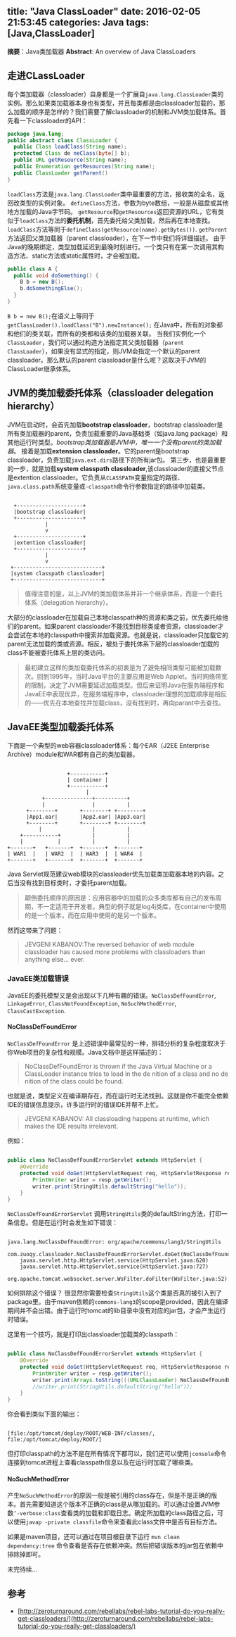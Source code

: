 title: "Java ClassLoader"
date: 2016-02-05 21:53:45
categories: Java
tags: [Java,ClassLoader]
---
**摘要**：Java类加载器
**Abstract**: An overview of Java ClassLoaders
<!-- more -->
## 走进CLassLoader

每个类加载器（classloader）自身都是一个扩展自`java.lang.ClassLoader`类的实例。那么如果类加载器本身也有类型，并且每类都是由classloader加载的，那么加载的顺序是怎样的？我们需要了解classloader的机制和JVM类加载体系。首先看一下classloader的API：

```java
package java.lang;
public abstract class ClassLoader {
  public Class loadClass(String name);
  protected Class de neClass(byte[] b);
  public URL getResource(String name);
  public Enumeration getResources(String name);
  public ClassLoader getParent()
}
```

`loadClass`方法是`java.lang.ClassLoader`类中最重要的方法，接收类的全名，返回改类型的实例对象。
`defineClass`方法，参数为byte数组，一般是从磁盘或其他地方加载的Java字节码。
`getResource`和`getResources`返回资源的URL，它有类似于`loadClass`方法的**委托机制**，首先委托给父类加载，然后再在本地查找。`loadClass`方法等同于`defineClass(getResource(name).getBytes())`.
`getParent`方法返回父类加载器（parent classloader），在下一节中我们将详细描述。
由于Java的晚期绑定，类型加载延迟到最晚时刻进行。一个类只有在第一次调用其构造方法、static方法或static属性时，才会被加载。

```java
public class A {
  public void doSomething() {
    B b = new B();
    b.doSomethingElse();
  }
}
```

`B b = new B();`在语义上等同于`getClassLoader().loadClass("B").newInstance();`
在Java中，所有的对象都和他们的类关联，而所有的类都和该类的加载器关联。
当我们实例化一个`ClassLoader`，我们可以通过构造方法指定其父类加载器（`parent ClassLoader`），如果没有显式的指定，则JVM会指定一个默认的parent classloader。那么默认的parent classloader是什么呢？这取决于JVM的ClassLoader继承体系。

## JVM的类加载委托体系（classloader delegation hierarchy）

JVM在启动时，会首先加载**bootstrap classloader**，bootstrap classloader是所有类加载器的parent，负责加载重要的Java基础类（如java.lang package）和其他运行时类型。*bootstrap类加载器是JVM中，唯一一个没有parent的类加载器*。
接着是加载**extension classloader**。它的parent是bootstrap classloader，负责加载`java.ext.dirs`路径下的所有jar包。
第三步，也是最重要的一步，就是加载**system classpath classloader**,该classloader的直接父节点是extention classloader。它负责从`CLASSPATH`变量指定的路径、`java.class.path`系统变量或`-classpath`命令行参数指定的路径中加载类。

```text

  +---------------------+
  |bootstrap classloader|
  +---------------------+
            |
            v
  +---------------------+
  |extention classloader|
  +---------------------+
            |
            v
 +----------------------------+
 |system classpath classloader|
 +----------------------------+
```

> 值得注意的是，以上JVM的类加载体系并非一个继承体系，而是一个委托体系（delegation hierarchy）。

大部分的classloader在加载自己本地classpath种的资源和类之前，优先委托给他们的parent。如果parent classloader不能找到目标类或者资源，classloader才会尝试在本地的classpath中搜索并加载资源。也就是说，classloader只加载它的parent无法加载的类或资源。相反，被处于委托体系下层的classloader加载的class不能被委托体系上层的类访问。

> 最初建立这样的类加载委托体系的初衷是为了避免相同类型可能被加载数次。回到1995年，当时Java平台的主要应用是Web Applet。当时网络带宽的限制，决定了JVM需要延迟加载类型。但后来证明Java在服务端程序和JavaEE中表现优异，在服务端程序中，classloader理想的加载顺序是相反的——优先在本地查找并加载class，没有找到时，再向parant中去查找。

## JavaEE类型加载委托体系

下面是一个典型的web容器classloader体系：每个EAR（J2EE Enterprise Archive）module和WAR都有自己的类加载器。

```text

                   +-----------+
                   | container |
                   +-----------+
                         |
           +---------------+----------+
           |               |          |
      +--------+       +--------+ +--------+
      |App1.ear|       |App2.ear| |App3.ear|
      +--------+       +--------+ +--------+
          |                |          |
    +-----------+          |          |
    |           |          |          |
+-------+   +-------+  +-------+  +-------+
| WAR1  |   | WAR2  |  | WAR3  |  | WAR4  |
+-------+   +-------+  +-------+  +-------+
```

Java Servlet规范建议web模块的classloader优先加载类加载器本地的内容。之后当没有找到目标类时，才委托parent加载。

> 颠倒委托顺序的原因是：应用容器中的加载的众多类库都有自己的发布周期，不一定适用于开发者。典型的例子就是log4j类库，在container中使用的是一个版本，而在应用中使用的是另一个版本。

然而这带来了问题：

> JEVGENI KABANOV:The reversed behavior of web module classloader has caused more problems with classloaders than anything else... ever.

### JavaEE类加载错误

JavaEE的委托模型又是会出现以下几种有趣的错误。`NoClassDefFoundError`, `LinkageError`, `ClassNotFoundException`, `NoSuchMethodError`, `ClassCastException`.

#### NoClassDefFoundError

`NoClassDefFoundError` 是上述错误中最常见的一种，排错分析的复杂程度取决于你Web项目的复杂性和规模。Java文档中是这样描述的：

> NoClassDefFoundError is thrown if the Java Virtual Machine or a ClassLoader instance tries to load in the de nition of a class and no de nition of the class could be found.

也就是说，类型定义在编译期存在，而在运行时无法找到。这就是你不能完全依赖IDE的错误信息提示，许多运行时的错误IDE并帮不上忙。

> JEVGENI KABANOV: All classloading happens at runtime, which makes the IDE results irrelevant.


例如：

```java

public class NoClassDefFoundErrorServlet extends HttpServlet {
    @Override
    protected void doGet(HttpServletRequest req, HttpServletResponse resp) throws ServletException, IOException {
        PrintWriter writer = resp.getWriter();
        writer.print(StringUtils.defaultString("hello"));
    }
}

```

`NoClassDefFoundErrorServlet` 调用`StringUtils`类的defaultString方法，打印一条信息。但是在运行时会发生如下错误：

```text

java.lang.NoClassDefFoundError: org/apache/commons/lang3/StringUtils
	com.zuoqy.classloader.NoClassDefFoundErrorServlet.doGet(NoClassDefFoundErrorServlet.java:20)
	javax.servlet.http.HttpServlet.service(HttpServlet.java:620)
	javax.servlet.http.HttpServlet.service(HttpServlet.java:727)
	org.apache.tomcat.websocket.server.WsFilter.doFilter(WsFilter.java:52)
```

如何排除这个错误？ 很显然你需要检查`StringUtils`这个类是否真的被引入到了package里。由于maven依赖的`commons-lang3`的scope是provided，因此在编译期间并不会出错。由于运行时tomcat的lib目录中没有对应的jar包，才会产生运行时错误。

这里有一个技巧，就是打印出classloader加载类的classpath：

```java

public class NoClassDefFoundErrorServlet extends HttpServlet {
    @Override
    protected void doGet(HttpServletRequest req, HttpServletResponse resp) throws ServletException, IOException {
        PrintWriter writer = resp.getWriter();
        writer.print(Arrays.toString(((URLClassLoader) NoClassDefFoundErrorServlet.class.getClassLoader()).getURLs()));
        //writer.print(StringUtils.defaultString("hello"));
    }
}
```

你会看到类似下面的输出：

```text

[file:/opt/tomcat/deploy/ROOT/WEB-INF/classes/, file:/opt/tomcat/deploy/ROOT/]
```

但打印classpath的方法不是在所有情况下都可以，我们还可以使用`jconsole`命令连接到tomcat进程上查看classpath信息以及在运行时加载了哪些类。

#### NoSuchMethodError

产生`NoSuchMethodError`的原因一般是被引用的class存在，但是不是正确的版本。首先需要知道这个版本不正确的class是从哪加载的。可以通过设置JVM参数`‘-verbose:class`查看类的加载和卸载日志。确定所加载的class路径之后，可以使用`javap -private classfile`命令来查看此class文件中是否有目标方法。

如果是maven项目，还可以通过在项目根目录下运行 `mvn clean dependency:tree` 命令查看是否存在依赖冲突。然后把错误版本的jar包在依赖中排除掉即可。

未完待续...

## 参考

* [http://zeroturnaround.com/rebellabs/rebel-labs-tutorial-do-you-really-get-classloaders/](http://zeroturnaround.com/rebellabs/rebel-labs-tutorial-do-you-really-get-classloaders/)